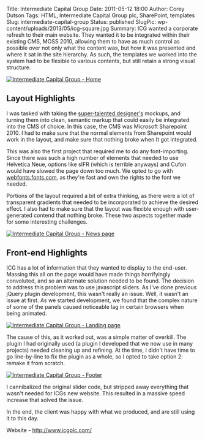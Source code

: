 Title: Intermediate Capital Group
Date: 2011-05-12 18:00
Author: Corey Dutson
Tags: HTML, Intermediate Capital Group plc, SharePoint, templates
Slug: intermediate-capital-group
Status: published
SlugPic: wp-content/uploads/2013/05/icg-square.jpg
Summary: ICG wanted a corporate refresh to their main website. They wanted it to be integrated within their existing CMS, MOSS 2010, allowing them to have as much control as possible over not only what the content was, but how it was presented and where it sat in the site hierarchy. As such, the templates we worked into the system had to be flexible to various contents, but still retain a strong visual structure.


[![Intermediate Capital Group -
Home](http://wallofscribbles.com/wp-content/uploads/2011/02/home3-480x252.png "Intermediate Capital Group - Home")](http://wallofscribbles.com/wp-content/uploads/2011/02/home3.png)

Layout Highlights
-----------------

I was tasked with taking the [super-talented
designer's](http://www.thomasmoeller.com/ "Thomas Moeller") mockups, and
turning them into clean, semantic markup that could easily be integrated
into the CMS of choice. In this case, the CMS was Microsoft Sharepoint
2010. I had to make sure that the normal elements from Sharepoint would
work in the layout, and make sure that nothing broke when It got
integrated.

This was also the first project that required me to do any
font-importing. Since there was such a high number of elements that
needed to use Helvetica Neue, options like sIFR (which is terrible
anyways) and Cufon would have slowed the page down too much. We opted to
go with [webfonts.fonts.com](http://webfonts.fonts.com "fonts.com"), as
they're fast and own the rights to the font we needed.

Portions of the layout required a bit of extra thinking, as there were a
lot of transparent gradients that needed to be incorporated to achieve
the desired effect. I also had to make sure that the layout was flexible
enough with user-generated contend that nothing broke. These two aspects
together made for some interesting challenges.

[![Intermediate Capital Group - News
page](http://wallofscribbles.com/wp-content/uploads/2011/02/news-480x256.png "Intermediate Capital Group - News page")](http://wallofscribbles.com/wp-content/uploads/2011/02/news.png)

Front-end Highlights
--------------------

ICG has a lot of information that they wanted to display to the
end-user. Massing this all on the page would have made things
horrifyingly convoluted, and so an alternate solution needed to be
found. The decision to address this problem was to use javascript
sliders. As I've done previous jQuery plugin development, this wasn't
really an issue. Well, it wasn't an issue at first. As we started
development, we found that the complex nature of some of the panels
caused noticeable lag in certain browsers when being animated.

[![Intermediate Capital Group - Landing
page](http://wallofscribbles.com/wp-content/uploads/2011/02/landing-480x249.png "Intermediate Capital Group - Landing page")](http://wallofscribbles.com/wp-content/uploads/2011/02/landing.png)

The cause of this, as it worked out, was a simple matter of overkill.
The plugin I had originally used (a plugin I developed that we now use
in many projects) needed cleaning up and refining. At the time, I didn't
have time to go line-by-line to fix the plugin as a whole, so I opted to
take option 2: remake it from scratch.

[![Intermediate Capital Group -
Footer](http://wallofscribbles.com/wp-content/uploads/2011/02/footer-480x90.png "Intermediate Capital Group - Footer")](http://wallofscribbles.com/wp-content/uploads/2011/02/footer.png)

I cannibalized the original slider code, but stripped away everything
that wasn't needed for ICGs new website. This resulted in a massive
speed increase that solved the issue.

In the end, the client was happy with what we produced, and are still
using it to this day.

Website - <http://www.icgplc.com/>
